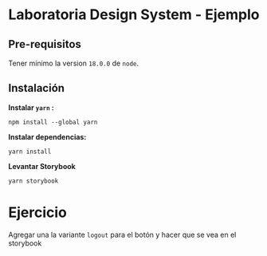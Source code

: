 # Laboratoria Design System - Ejemplo

## Pre-requisitos
Tener mínimo la version `18.0.0` de `node`.

## Instalación
**Instalar `yarn` :**

`npm install --global yarn`

**Instalar dependencias:**

`yarn install`

**Levantar Storybook**

`yarn storybook`

# Ejercicio

Agregar una la variante `logout` para el botón y hacer que se vea en el storybook
